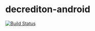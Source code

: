# decrediton-android
[![Build Status](https://travis-ci.org/C-ollins/decrediton-android.svg?branch=master)](https://travis-ci.org/C-ollins/decrediton-android)
